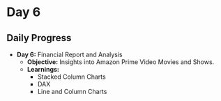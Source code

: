 # Day 6

## Daily Progress

- **Day 6:** Financial Report and Analysis
  - **Objective:** Insights into Amazon Prime Video Movies and Shows.
  - **Learnings:**
    - Stacked Column Charts
    - DAX
    - Line and Column Charts
